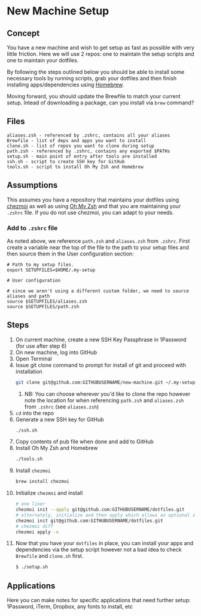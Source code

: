 # New Machine Setup

## Concept
You have a new machine and wish to get setup as fast as possible with very little friction. Here we will use 2 repos: one to maintain the setup scripts and one to maintain your dotfiles.

By following the steps outlined below you should be able to install some necessary tools by running scripts, grab your dotfiles and then finish installing apps/dependencies using [Homebrew](https://brew.sh/).

Moving forward, you should update the Brewfile to match your current setup. Intead of downloading a package, can you install via `brew` command?

## Files
```
aliases.zsh - referenced by .zshrc, contains all your aliases
Brewfile - list of deps and apps you want to install
clone.sh - list of repos you want to clone during setup
path.zsh - referenced by .zshrc, contains any exported $PATHs
setup.sh - main point of entry after tools are installed
ssh.sh - script to create SSH key for GitHub
tools.sh - script to install Oh My Zsh and Homebrew
```

## Assumptions
This assumes you have a repository that maintains your dotfiles using [chezmoi](https://www.chezmoi.io/) as well as using [Oh My Zsh](https://ohmyz.sh/) and that you are maintaining your `.zshrc` file.
If you do not use chezmoi, you can adapt to your needs.

### Add to `.zshrc` file
As noted above, we reference `path.zsh` and `aliases.zsh` from `.zshrc`. First create a variable near the top of the file to the path to your setup files and then source them in the User configuration section:
```
# Path to my setup files.
export SETUPFILES=$HOME/.my-setup

# User configuration

# since we aren't using a different custom folder, we need to source aliases and path
source $SETUPFILES/aliases.zsh
source $SETUPFILES/path.zsh

```

## Steps
1. On current machine, create a new SSH Key Passphrase in 1Password (for use after step 6)
2. On new machine, log into GitHub
3. Open Terminal
4. Issue git clone command to prompt for install of git and proceed with installation
   ```bash
   git clone git@github.com:GITHUBUSERNAME/new-machine.git ~/.my-setup
   ```
   1. NB: You can choose wherever you'd like to clone the repo however note the location for when referencing `path.zsh` and `aliases.zsh` from `.zshrc` (see `aliases.zsh`)
5. `cd` into the repo
6. Generate a new SSH key for GitHub
   ```bash
   ./ssh.sh
   ```
7. Copy contents of pub file when done and add to GitHub
8. Install Oh My Zsh and Homebrew
   ```bash
   ./tools.sh
   ```
9. Install `chezmoi`
    ```bash
    brew install chezmoi
    ```
10. Initialize `chezmoi` and install
    ```bash
    # one liner
    chezmoi init --apply git@github.com:GITHUBUSERNAME/dotfiles.git
    # alternately, initialize and then apply which allows an optional step to check first
    chezmoi init git@github.com:GITHUBUSERNAME/dotfiles.git
    # chezmoi diff
    chezmoi apply -v
    ```
11. Now that you have your `dotfiles` in place, you can install your apps and dependencies via the setup script however not a bad idea to check `Brewfile` and `clone.sh` first.
    ```bash
    $ ./setup.sh
    ```
## Applications
Here you can make notes for specific applications that need further setup: 1Password, iTerm, Dropbox, any fonts to install, etc
